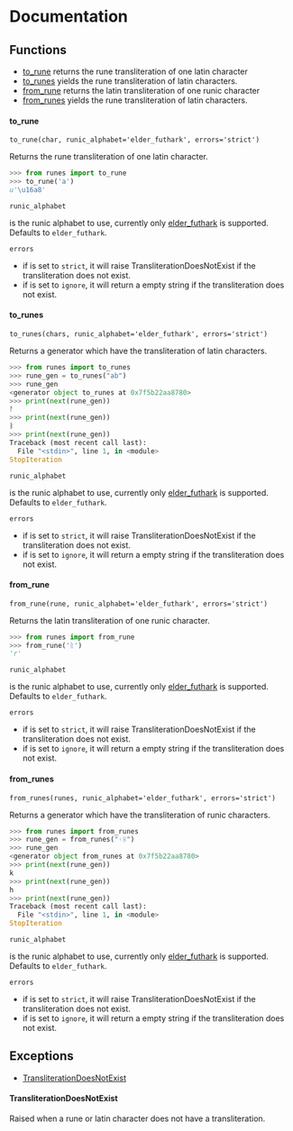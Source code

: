 # Documentation

## Functions 

* [to_rune](#to_rune) returns the rune transliteration of one latin character
* [to_runes](#to_runes) yields the rune transliteration of latin characters.
* [from_rune](#from_rune) returns the latin transliteration of one runic character
* [from_runes](#to_runes) yields the rune transliteration of latin characters.



#### to_rune
<a name="to_rune"></a>

`to_rune(char, runic_alphabet='elder_futhark', errors='strict')`

Returns the rune transliteration of one latin character.

```python
>>> from runes import to_rune
>>> to_rune('a')
u'\u16a8'
```

`runic_alphabet` 

is the runic alphabet to use, currently only [elder_futhark](https://en.wikipedia.org/wiki/Elder_Futhark) is supported. Defaults to `elder_futhark`.

`errors` 

* if is set to `strict`, it will raise TransliterationDoesNotExist if the transliteration does not exist.
* if is set to `ignore`, it will return a empty string if the transliteration does not exist.

#### to_runes
<a name="to_runes"></a>

`to_runes(chars, runic_alphabet='elder_futhark', errors='strict')`

Returns a generator which have the transliteration of latin characters.

```python
>>> from runes import to_runes
>>> rune_gen = to_runes("ab")
>>> rune_gen
<generator object to_runes at 0x7f5b22aa8780>
>>> print(next(rune_gen))
ᚨ
>>> print(next(rune_gen))
ᛒ
>>> print(next(rune_gen))
Traceback (most recent call last):
  File "<stdin>", line 1, in <module>
StopIteration
```

`runic_alphabet` 

is the runic alphabet to use, currently only [elder_futhark](https://en.wikipedia.org/wiki/Elder_Futhark) is supported. Defaults to `elder_futhark`.

`errors` 

* if is set to `strict`, it will raise TransliterationDoesNotExist if the transliteration does not exist.
* if is set to `ignore`, it will return a empty string if the transliteration does not exist.


#### from_rune
<a name="from_rune"></a>

`from_rune(rune, runic_alphabet='elder_futhark', errors='strict')`

Returns the latin transliteration of one runic character.

```python
>>> from runes import from_rune
>>> from_rune('ᚱ')
'r'
```

`runic_alphabet` 

is the runic alphabet to use, currently only [elder_futhark](https://en.wikipedia.org/wiki/Elder_Futhark) is supported. Defaults to `elder_futhark`.

`errors` 

* if is set to `strict`, it will raise TransliterationDoesNotExist if the transliteration does not exist.
* if is set to `ignore`, it will return a empty string if the transliteration does not exist.


#### from_runes
<a name="from_runes"></a>

`from_runes(runes, runic_alphabet='elder_futhark', errors='strict')`

Returns a generator which have the transliteration of runic characters.

```python
>>> from runes import from_runes
>>> rune_gen = from_runes("ᚲᚺ")
>>> rune_gen
<generator object from_runes at 0x7f5b22aa8780>
>>> print(next(rune_gen))
k
>>> print(next(rune_gen))
h
>>> print(next(rune_gen))
Traceback (most recent call last):
  File "<stdin>", line 1, in <module>
StopIteration
```

`runic_alphabet` 

is the runic alphabet to use, currently only [elder_futhark](https://en.wikipedia.org/wiki/Elder_Futhark) is supported. Defaults to `elder_futhark`.

`errors` 

* if is set to `strict`, it will raise TransliterationDoesNotExist if the transliteration does not exist.
* if is set to `ignore`, it will return a empty string if the transliteration does not exist.


## Exceptions

* [TransliterationDoesNotExist](#transliteration_does_not_exist)

#### TransliterationDoesNotExist
<a name="transliteration_does_not_exist"></a>

Raised when a rune or latin character does not have a transliteration.
